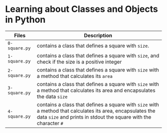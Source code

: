 # Learning about Classes and Objects in Python

| Files | Description |
| ----- | ----------- |
| `0-square.py` | contains a class that defines a square with `size`. |
| `1-square.py` | contains a class that defines a square with `size`, and check if the size is a positive integer |
| `2-square.py` | contains a class that defines a square with `size` with a method that calculates its `area` |
| `3-square.py` | contains a class that defines a square with `size` with a method that calculates its area and encapsulates the data `size` |
| `4-square.py` | contains a class that defines a square with `size` with a method that calculates its area, encapsulates the data `size` and prints in stdout the square with the character `#` |